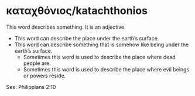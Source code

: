 # καταχθόνιος/katachthonios
This word describes something. It is an adjective.

* This word can describe the place under the earth’s surface.
* This word can describe something that is somehow like being under the earth’s surface.
    * Sometimes this word is used to describe the place where dead people are.
    * Sometimes this word is used to describe the place where evil beings or powers reside.

See: Philippians 2:10
